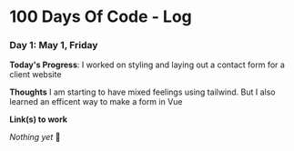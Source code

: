 # 100 Days Of Code - Log

### Day 1: May 1, Friday

**Today's Progress**:  I worked on styling and laying out a contact form for a client website 

**Thoughts** I am starting to have mixed feelings using tailwind. But I also learned an efficent way to make a form in Vue

**Link(s) to work**

*Nothing yet* 🙂

<!-- ### Day 2: May 2, Saturday

**Today's Progress**:  I worked on styling and laying out a contact form for a client website 

**Thoughts** I am starting to have mixed feelings using tailwind. But I also learned an efficent way to make a form in Vue,
**Link(s) to work** -->